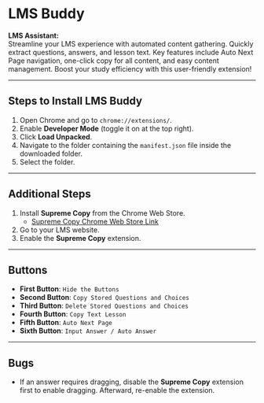 # **LMS Buddy**  
**LMS Assistant:**  
Streamline your LMS experience with automated content gathering. Quickly extract questions, answers, and lesson text. Key features include Auto Next Page navigation, one-click copy for all content, and easy content management. Boost your study efficiency with this user-friendly extension!

---

## **Steps to Install LMS Buddy**  
1. Open Chrome and go to `chrome://extensions/`.  
2. Enable **Developer Mode** (toggle it on at the top right).  
3. Click **Load Unpacked**.  
4. Navigate to the folder containing the `manifest.json` file inside the downloaded folder.  
5. Select the folder.

---

## **Additional Steps**  
1. Install **Supreme Copy** from the Chrome Web Store.  
   - [Supreme Copy Chrome Web Store Link](https://chromewebstore.google.com/detail/supreme-copy/cbfimnpbnbgjbpcnaablibnekhfghbac)  
2. Go to your LMS website.  
3. Enable the **Supreme Copy** extension.

---

## **Buttons**  

- **First Button**: `Hide the Buttons`  
- **Second Button**: `Copy Stored Questions and Choices`  
- **Third Button**: `Delete Stored Questions and Choices`  
- **Fourth Button**: `Copy Text Lesson`  
- **Fifth Button**: `Auto Next Page`  
- **Sixth Button**: `Input Answer / Auto Answer`

---

## **Bugs**  
- If an answer requires dragging, disable the **Supreme Copy** extension first to enable dragging. Afterward, re-enable the extension.
